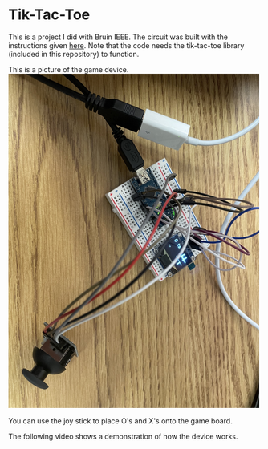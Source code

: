 # Tik-Tac-Toe
This is a project I did with Bruin IEEE. The circuit was built with the instructions given [here](https://docs.google.com/document/d/12zJmVFkFU5TZozYEekRMlBaQ7-u6MgCJe5gAbSow4Fg/edit?usp=sharing). Note that the code needs the tik-tac-toe library (included in this repository) to function.

This is a picture of the game device.
<img src="https://github.com/georgeluan49/tik-tac-toe/blob/main/gameBuino.jpg" width="500">

You can use the joy stick to place O's and X's onto the game board.

The following video shows a demonstration of how the device works.
